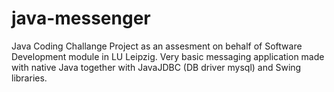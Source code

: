# java-messenger
Java Coding Challange Project as an assesment on behalf of Software Development module in LU Leipzig.
Very basic messaging application made with native Java together with JavaJDBC (DB driver mysql) and Swing libraries. 

